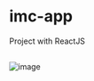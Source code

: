 # imc-app
Project with ReactJS

##

![image](https://user-images.githubusercontent.com/97769685/152248643-f86fdf62-8798-4057-b19b-046b74d269fa.png)

